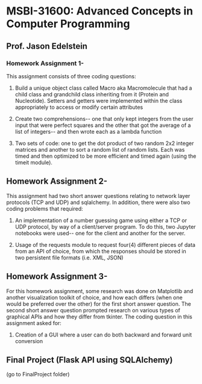 # MSBI-31600: Advanced Concepts in Computer Programming
## Prof. Jason Edelstein

### Homework Assignment 1-
This assignment consists of three coding questions:
  1) Build a unique object class called Macro aka Macromolecule that had a child class and grandchild class inheriting from it (Protein and Nucleotide).
  Setters and getters were implemented within the class appropriately to access or modify certain attributes
  
  2) Create two comprehensions-- one that only kept integers from the user input that were perfect squares and the other that got the average of a list of integers-- and then wrote each as a lambda function
  
  3) Two sets of code: one to get the dot product of two random 2x2 integer matrices and another to sort a random list of random lists. Each was timed and then optimized to be more efficient and timed again (using the timeit module). 

## Homework Assignment 2-
This assignment had two short answer questions relating to network layer protocols (TCP and UDP) and sqlalchemy. In addition, there were also two coding problems that required:
  1) An implementation of a number guessing game using either a TCP or UDP protocol, by way of a client/server program. To do this, two Jupyter notebooks were used-- one for the client and another for the server.
  
  2) Usage of the requests module to request four(4) different pieces of data from an API of choice, from which the responses should be stored in two persistent file formats (i.e. XML, JSON)

## Homework Assignment 3- 
For this homework assignment, some research was done on Matplotlib and another visualization toolkit of choice, and how each differs (when one would be preferred over the other) for the first short answer question. The second short answer question prompted research on various types of graphical APIs and how they differ from tkinter. The coding question in this assignment asked for:
  1) Creation of a GUI where a user can do both backward and forward unit conversion 
  
 
## Final Project (Flask API using SQLAlchemy)
  (go to FinalProject folder)
